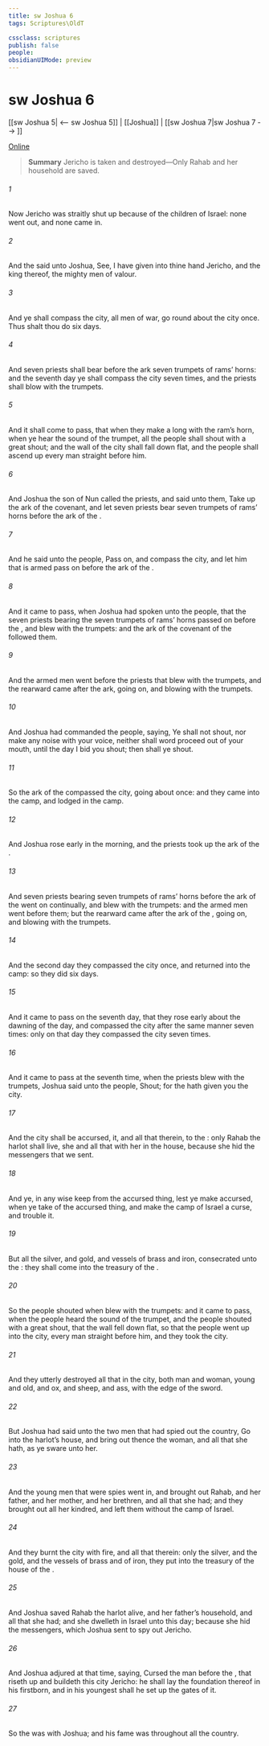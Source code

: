 ```yaml
---
title: sw Joshua 6
tags: Scriptures\OldT

cssclass: scriptures
publish: false
people:
obsidianUIMode: preview
---
```


# sw Joshua 6
[[sw Joshua 5| <-- sw Joshua 5]] | [[Joshua]] | [[sw Joshua 7|sw Joshua 7 --> ]]

[Online](https://churchofjesuschrist.org/study/scriptures/ot/josh/6?lang=eng)

> __Summary__
Jericho is taken and destroyed—Only Rahab and her household are saved.

###### 1 
Now Jericho was straitly shut up because of the children of Israel: none went out, and none came in.

###### 2 
And the  said unto Joshua, See, I have given into thine hand Jericho, and the king thereof,  the mighty men of valour.

###### 3 
And ye shall compass the city, all  men of war,  go round about the city once. Thus shalt thou do six days.

###### 4 
And seven priests shall bear before the ark seven trumpets of rams’ horns: and the seventh day ye shall compass the city seven times, and the priests shall blow with the trumpets.

###### 5 
And it shall come to pass, that when they make a long  with the ram’s horn,  when ye hear the sound of the trumpet, all the people shall shout with a great shout; and the wall of the city shall fall down flat, and the people shall ascend up every man straight before him.

###### 6 
And Joshua the son of Nun called the priests, and said unto them, Take up the ark of the covenant, and let seven priests bear seven trumpets of rams’ horns before the ark of the .

###### 7 
And he said unto the people, Pass on, and compass the city, and let him that is armed pass on before the ark of the .

###### 8 
And it came to pass, when Joshua had spoken unto the people, that the seven priests bearing the seven trumpets of rams’ horns passed on before the , and blew with the trumpets: and the ark of the covenant of the  followed them.

###### 9 
And the armed men went before the priests that blew with the trumpets, and the rearward came after the ark,  going on, and blowing with the trumpets.

###### 10 
And Joshua had commanded the people, saying, Ye shall not shout, nor make any noise with your voice, neither shall  word proceed out of your mouth, until the day I bid you shout; then shall ye shout.

###### 11 
So the ark of the  compassed the city, going about  once: and they came into the camp, and lodged in the camp.

###### 12 
And Joshua rose early in the morning, and the priests took up the ark of the .

###### 13 
And seven priests bearing seven trumpets of rams’ horns before the ark of the  went on continually, and blew with the trumpets: and the armed men went before them; but the rearward came after the ark of the ,  going on, and blowing with the trumpets.

###### 14 
And the second day they compassed the city once, and returned into the camp: so they did six days.

###### 15 
And it came to pass on the seventh day, that they rose early about the dawning of the day, and compassed the city after the same manner seven times: only on that day they compassed the city seven times.

###### 16 
And it came to pass at the seventh time, when the priests blew with the trumpets, Joshua said unto the people, Shout; for the  hath given you the city.

###### 17 
And the city shall be accursed,  it, and all that  therein, to the : only Rahab the harlot shall live, she and all that  with her in the house, because she hid the messengers that we sent.

###### 18 
And ye, in any wise keep  from the accursed thing, lest ye make  accursed, when ye take of the accursed thing, and make the camp of Israel a curse, and trouble it.

###### 19 
But all the silver, and gold, and vessels of brass and iron,  consecrated unto the : they shall come into the treasury of the .

###### 20 
So the people shouted when  blew with the trumpets: and it came to pass, when the people heard the sound of the trumpet, and the people shouted with a great shout, that the wall fell down flat, so that the people went up into the city, every man straight before him, and they took the city.

###### 21 
And they utterly destroyed all that  in the city, both man and woman, young and old, and ox, and sheep, and ass, with the edge of the sword.

###### 22 
But Joshua had said unto the two men that had spied out the country, Go into the harlot’s house, and bring out thence the woman, and all that she hath, as ye sware unto her.

###### 23 
And the young men that were spies went in, and brought out Rahab, and her father, and her mother, and her brethren, and all that she had; and they brought out all her kindred, and left them without the camp of Israel.

###### 24 
And they burnt the city with fire, and all that  therein: only the silver, and the gold, and the vessels of brass and of iron, they put into the treasury of the house of the .

###### 25 
And Joshua saved Rahab the harlot alive, and her father’s household, and all that she had; and she dwelleth in Israel  unto this day; because she hid the messengers, which Joshua sent to spy out Jericho.

###### 26 
And Joshua adjured  at that time, saying, Cursed  the man before the , that riseth up and buildeth this city Jericho: he shall lay the foundation thereof in his firstborn, and in his youngest  shall he set up the gates of it.

###### 27 
So the  was with Joshua; and his fame was  throughout all the country.

